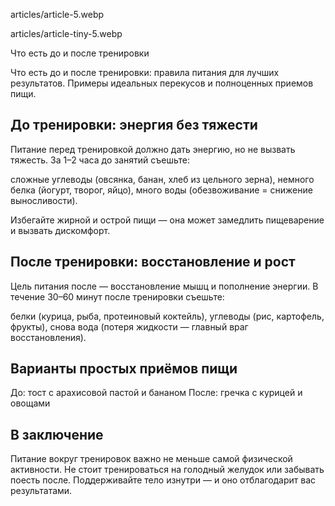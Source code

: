 articles/article-5.webp

articles/article-tiny-5.webp

Что есть до и после тренировки

Что есть до и после тренировки: правила питания для лучших результатов. Примеры идеальных перекусов и полноценных приемов пищи.

## До тренировки: энергия без тяжести

Питание перед тренировкой должно дать энергию, но не вызвать тяжесть. За 1–2 часа до занятий съешьте:

 сложные углеводы (овсянка, банан, хлеб из цельного зерна),
 немного белка (йогурт, творог, яйцо),
 много воды (обезвоживание = снижение выносливости).

Избегайте жирной и острой пищи — она может замедлить пищеварение и вызвать дискомфорт.

## После тренировки: восстановление и рост

Цель питания после — восстановление мышц и пополнение энергии. В течение 30–60 минут после тренировки съешьте:

 белки (курица, рыба, протеиновый коктейль),
 углеводы (рис, картофель, фрукты),
 снова вода (потеря жидкости — главный враг восстановления).

## Варианты простых приёмов пищи

 До: тост с арахисовой пастой и бананом
 После: гречка с курицей и овощами

## В заключение

Питание вокруг тренировок важно не меньше самой физической активности. Не стоит тренироваться на голодный желудок или забывать поесть после. Поддерживайте тело изнутри — и оно отблагодарит вас результатами.
